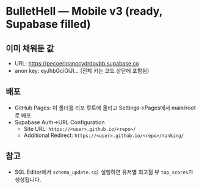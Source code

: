 # BulletHell — Mobile v3 (ready, Supabase filled)

## 이미 채워둔 값
- URL: https://pecoerlqanocydrdovbb.supabase.co
- anon key: eyJhbGciOiJI... (전체 키는 코드 상단에 포함됨)

## 배포
- GitHub Pages: 이 폴더를 리포 루트에 올리고 Settings→Pages에서 main/root로 배포
- Supabase Auth→URL Configuration
  - Site URL: `https://<user>.github.io/<repo>/`
  - Additional Redirect: `https://<user>.github.io/<repo>/ranking/`

## 참고
- SQL Editor에서 `schema_update.sql` 실행하면 유저별 최고점 뷰 `top_scores`가 생성됩니다.

